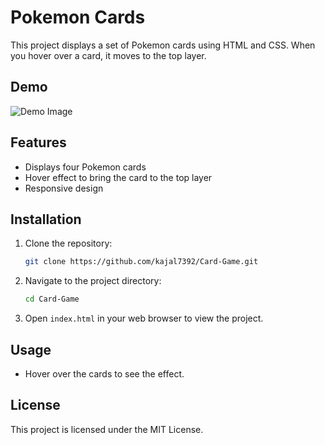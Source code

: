# Pokemon Cards

This project displays a set of Pokemon cards using HTML and CSS. When you hover over a card, it moves to the top layer.

## Demo

![Demo Image](https://images.unsplash.com/photo-1609372332255-611485350f25?q=80&w=1374&auto=format&fit=crop&ixlib=rb-4.0.3&ixid=M3wxMjA3fDB8MHxwaG90by1wYWdlfHx8fGVufDB8fHx8fA%3D%3D)

## Features

- Displays four Pokemon cards
- Hover effect to bring the card to the top layer
- Responsive design

## Installation

1. Clone the repository:
    ```bash
    git clone https://github.com/kajal7392/Card-Game.git
    ```

2. Navigate to the project directory:
    ```bash
    cd Card-Game
    ```

3. Open `index.html` in your web browser to view the project.

## Usage

- Hover over the cards to see the effect.

## License

This project is licensed under the MIT License.
